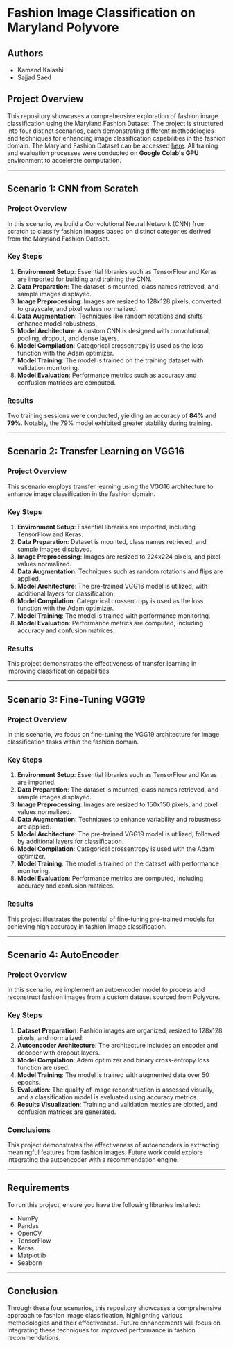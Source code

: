 # Fashion Image Classification on Maryland Polyvore 

## Authors
- Kamand Kalashi
- Sajjad Saed

## Project Overview
This repository showcases a comprehensive exploration of fashion image classification using the Maryland Fashion Dataset. The project is structured into four distinct scenarios, each demonstrating different methodologies and techniques for enhancing image classification capabilities in the fashion domain. The Maryland Fashion Dataset can be accessed [here](https://github.com/AemikaChow/AiDLab-fAshIon-Data/blob/main/Datasets/cleaned-maryland.md). All training and evaluation processes were conducted on **Google Colab's GPU** environment to accelerate computation.

---

## Scenario 1: CNN from Scratch

### Project Overview
In this scenario, we build a Convolutional Neural Network (CNN) from scratch to classify fashion images based on distinct categories derived from the Maryland Fashion Dataset.

### Key Steps
1. **Environment Setup**: Essential libraries such as TensorFlow and Keras are imported for building and training the CNN.
2. **Data Preparation**: The dataset is mounted, class names retrieved, and sample images displayed.
3. **Image Preprocessing**: Images are resized to 128x128 pixels, converted to grayscale, and pixel values normalized.
4. **Data Augmentation**: Techniques like random rotations and shifts enhance model robustness.
5. **Model Architecture**: A custom CNN is designed with convolutional, pooling, dropout, and dense layers.
6. **Model Compilation**: Categorical crossentropy is used as the loss function with the Adam optimizer.
7. **Model Training**: The model is trained on the training dataset with validation monitoring.
8. **Model Evaluation**: Performance metrics such as accuracy and confusion matrices are computed.

### Results
Two training sessions were conducted, yielding an accuracy of **84%** and **79%**. Notably, the 79% model exhibited greater stability during training.

---

## Scenario 2: Transfer Learning on VGG16

### Project Overview
This scenario employs transfer learning using the VGG16 architecture to enhance image classification in the fashion domain.

### Key Steps
1. **Environment Setup**: Essential libraries are imported, including TensorFlow and Keras.
2. **Data Preparation**: Dataset is mounted, class names retrieved, and sample images displayed.
3. **Image Preprocessing**: Images are resized to 224x224 pixels, and pixel values normalized.
4. **Data Augmentation**: Techniques such as random rotations and flips are applied.
5. **Model Architecture**: The pre-trained VGG16 model is utilized, with additional layers for classification.
6. **Model Compilation**: Categorical crossentropy is used as the loss function with the Adam optimizer.
7. **Model Training**: The model is trained with performance monitoring.
8. **Model Evaluation**: Performance metrics are computed, including accuracy and confusion matrices.

### Results
This project demonstrates the effectiveness of transfer learning in improving classification capabilities.

---

## Scenario 3: Fine-Tuning VGG19

### Project Overview
In this scenario, we focus on fine-tuning the VGG19 architecture for image classification tasks within the fashion domain.

### Key Steps
1. **Environment Setup**: Essential libraries such as TensorFlow and Keras are imported.
2. **Data Preparation**: The dataset is mounted, class names retrieved, and sample images displayed.
3. **Image Preprocessing**: Images are resized to 150x150 pixels, and pixel values normalized.
4. **Data Augmentation**: Techniques to enhance variability and robustness are applied.
5. **Model Architecture**: The pre-trained VGG19 model is utilized, followed by additional layers for classification.
6. **Model Compilation**: Categorical crossentropy is used with the Adam optimizer.
7. **Model Training**: The model is trained on the dataset with performance monitoring.
8. **Model Evaluation**: Performance metrics are computed, including accuracy and confusion matrices.

### Results
This project illustrates the potential of fine-tuning pre-trained models for achieving high accuracy in fashion image classification.

---

## Scenario 4: AutoEncoder

### Project Overview
In this scenario, we implement an autoencoder model to process and reconstruct fashion images from a custom dataset sourced from Polyvore.

### Key Steps
1. **Dataset Preparation**: Fashion images are organized, resized to 128x128 pixels, and normalized.
2. **Autoencoder Architecture**: The architecture includes an encoder and decoder with dropout layers.
3. **Model Compilation**: Adam optimizer and binary cross-entropy loss function are used.
4. **Model Training**: The model is trained with augmented data over 50 epochs.
5. **Evaluation**: The quality of image reconstruction is assessed visually, and a classification model is evaluated using accuracy metrics.
6. **Results Visualization**: Training and validation metrics are plotted, and confusion matrices are generated.

### Conclusions
This project demonstrates the effectiveness of autoencoders in extracting meaningful features from fashion images. Future work could explore integrating the autoencoder with a recommendation engine.

---

## Requirements
To run this project, ensure you have the following libraries installed:
- NumPy
- Pandas
- OpenCV
- TensorFlow
- Keras
- Matplotlib
- Seaborn

---

## Conclusion
Through these four scenarios, this repository showcases a comprehensive approach to fashion image classification, highlighting various methodologies and their effectiveness. Future enhancements will focus on integrating these techniques for improved performance in fashion recommendations.
